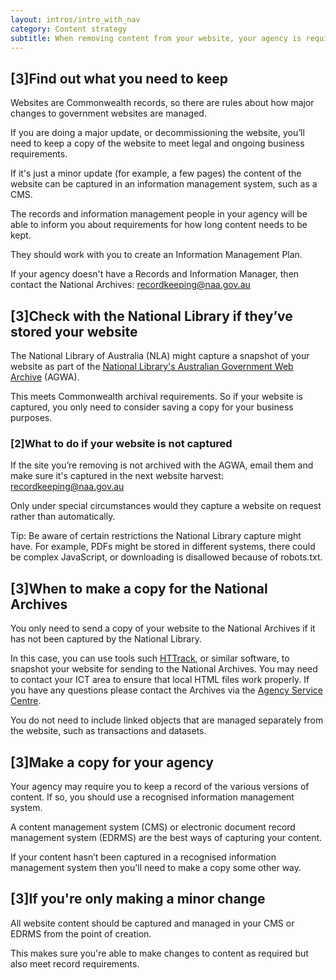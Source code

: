 ```yaml
---
layout: intros/intro_with_nav
category: Content strategy
subtitle: When removing content from your website, your agency is required to keep it for some time as evidence of government business and as a Commonwealth record.
---
```


## [3]Find out what you need to keep

Websites are Commonwealth records, so there are rules about how major changes to government websites are managed.

If you are doing a major update, or decommissioning the website, you’ll need to keep a copy of the website to meet legal and ongoing business requirements.

If it's just a minor update (for example, a few pages) the content of the website can be captured in an information management system, such as a CMS.

The records and information management people in your agency will be able to inform you about requirements for how long content needs to be kept.

They should work with you to create an Information Management Plan.

If your agency doesn't have a Records and Information Manager, then contact the National Archives: [recordkeeping@naa.gov.au](mailto:recordkeeping@naa.gov.au)

## [3]Check with the National Library if they’ve stored your website

The National Library of Australia (NLA) might capture a snapshot of your website as part of the [National Library's Australian Government Web Archive](http://webarchive.nla.gov.au/gov/) (AGWA).

This meets Commonwealth archival requirements. So if your website is captured, you only need to consider saving a copy for your business purposes.

### [2]What to do if your website is not captured

If the site you’re removing is not archived with the AGWA, email them and make sure it's captured in the next website harvest: [recordkeeping@naa.gov.au](mailto:recordkeeping@naa.gov.au)

Only under special circumstances would they capture a website on request rather than automatically.

Tip: Be aware of certain restrictions the National Library capture might have. For example, PDFs might be stored in different systems, there could be complex JavaScript, or downloading is disallowed because of robots.txt.

## [3]When to make a copy for the National Archives

You only need to send a copy of your website to the National Archives if it has not been captured by the National Library.

In this case, you can use tools such [HTTrack](https://www.httrack.com/), or similar software, to snapshot your website for sending to the National Archives.
You may need to contact your ICT area to ensure that local HTML files work properly.
If you have any questions please contact the Archives via the [Agency Service Centre](http://www.naa.gov.au/information-management/support/agency-service-centre/index.aspx).

You do not need to include linked objects that are managed separately from the website, such as transactions and datasets.

## [3]Make a copy for your agency

Your agency may require you to keep a record of the various versions of content. If so, you should use a recognised information management system.

A content management system (CMS) or electronic document record management system (EDRMS) are the best ways of capturing your content.

If your content hasn’t been captured in a recognised information management system then you'll need to make a copy some other way.

## [3]If you're only making a minor change

All website content should be captured and managed in your CMS or EDRMS from the point of creation.

This makes sure you're able to make changes to content as required but also meet record requirements.
